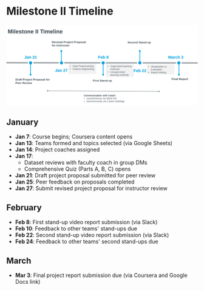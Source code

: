 # Milestone II Timeline

![alt text](image.png)

## January

- **Jan 7**: Course begins; Coursera content opens
- **Jan 13**: Teams formed and topics selected (via Google Sheets)
- **Jan 14**: Project coaches assigned
- **Jan 17**:
  - Dataset reviews with faculty coach in group DMs
  - Comprehensive Quiz (Parts A, B, C) opens
- **Jan 21**: Draft project proposal submitted for peer review
- **Jan 25**: Peer feedback on proposals completed
- **Jan 27**: Submit revised project proposal for instructor review

## February

- **Feb 8**: First stand-up video report submission (via Slack)
- **Feb 10**: Feedback to other teams' stand-ups due
- **Feb 22**: Second stand-up video report submission (via Slack)
- **Feb 24**: Feedback to other teams' second stand-ups due

## March

- **Mar 3**: Final project report submission due (via Coursera and Google Docs link)